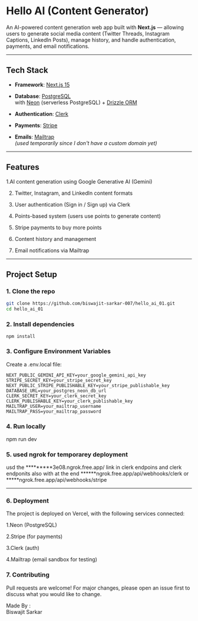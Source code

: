  #  Hello AI (Content Generator)

An AI-powered content generation web app built with **Next.js** — allowing users to generate social media content (Twitter Threads, Instagram Captions, LinkedIn Posts), manage history, and handle authentication, payments, and email notifications.

---

##  Tech Stack

- **Framework**: [Next.js 15](https://nextjs.org/)

- **Database**: [PostgreSQL](https://www.postgresql.org/)  
  with [Neon](https://neon.tech/) (serverless PostgreSQL) + [Drizzle ORM](https://orm.drizzle.team/)

- **Authentication**: [Clerk](https://clerk.dev/)

- **Payments**: [Stripe](https://stripe.com/)

- **Emails**: [Mailtrap](https://mailtrap.io/)  
  _(used temporarily since I don't have a custom domain yet)_

---

##  Features

1.AI content generation using Google Generative AI (Gemini)  

2. Twitter, Instagram, and LinkedIn content formats  

3. User authentication (Sign in / Sign up) via Clerk  

4. Points-based system (users use points to generate content)  

5. Stripe payments to buy more points  

6. Content history and management  

7. Email notifications via Mailtrap

---

##  Project Setup

### 1️. Clone the repo

```bash
git clone https://github.com/biswajit-sarkar-007/hello_ai_01.git
cd hello_ai_01
```
### 2️. Install dependencies

```
npm install

```
### 3️. Configure Environment Variables
Create a .env.local file:
```
NEXT_PUBLIC_GEMINI_API_KEY=your_google_gemini_api_key
STRIPE_SECRET_KEY=your_stripe_secret_key
NEXT_PUBLIC_STRIPE_PUBLISHABLE_KEY=your_stripe_publishable_key
DATABASE_URL=your_postgres_neon_db_url
CLERK_SECRET_KEY=your_clerk_secret_key
CLERK_PUBLISHABLE_KEY=your_clerk_publishable_key
MAILTRAP_USER=your_mailtrap_username
MAILTRAP_PASS=your_mailtrap_password

```

### 4. Run locally
npm run dev

### 5. used ngrok for temporarey deployment
usd the  *********3e08.ngrok.free.app/  link in clerk endpoins and clerk endponits also with at the  end ******ngrok.free.app/api/webhooks/clerk or *****ngrok.free.app/api/webhooks/stripe

---

### 6. Deployment

The project is deployed on Vercel, with the following services connected:

1.Neon (PostgreSQL)

2.Stripe (for payments)

3.Clerk (auth)

4.Mailtrap (email sandbox for testing)


### 7.  Contributing
Pull requests are welcome!
For major changes, please open an issue first to discuss what you would like to change.

Made By :   
Biswajit Sarkar


